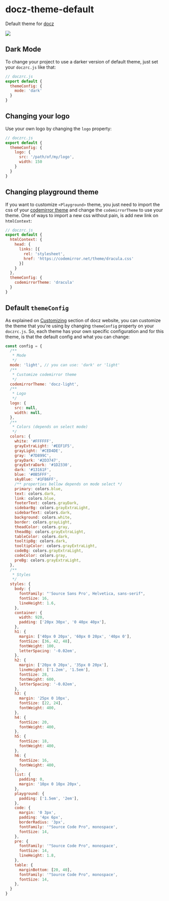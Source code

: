 # docz-theme-default

Default theme for [docz](https://docz.site)

![](https://cdn-std.dprcdn.net/files/acc_649651/xZt5zr)

## Dark Mode

To change your project to use a darker version of default theme, just set your `doczrc.js` like that:

```js
// doczrc.js
export default {
  themeConfig: {
    mode: 'dark'
  }
}
```

## Changing your logo

Use your own logo by changing the `logo` property:

```js
// doczrc.js
export default {
  themeConfig: {
    logo: {
      src: '/path/of/my/logo',
      width: 150
    }
  }
}
```

## Changing playground theme

If you want to customize `<Playground>` theme, you just need to import the css of your [codemirror theme](https://codemirror.net/theme/) and change the `codemirrorTheme` to use your theme. One of ways to import a new css without pain, is add new link on `htmlContext`:

```js
// doczrc.js
export default {
  htmlContext: {
    head: {
      links: [{
        rel: 'stylesheet',
        href: 'https://codemirror.net/theme/dracula.css'
      }]
    }
  },
  themeConfig: {
    codemirrorTheme: 'dracula'
  }
}
```

## Default `themeConfig`

As explained on [Customizing](https://www.docz.site/introduction/customizing) section of docz website, you can customize the theme that you're using by changing `themeConfig` property on your `doczrc.js`. So, each theme has your own specific configuration and for this theme, is that the default config and what you can change:

```js
const config = {
  /**
   * Mode
   */
  mode: 'light', // you can use: 'dark' or 'light'
  /**
   * Customize codemirror theme
   */
  codemirrorTheme: 'docz-light',
  /**
   * Logo
   */
  logo: {
    src: null,
    width: null,
  },
  /**
   * Colors (depends on select mode)
   */
  colors: {
    white: '#FFFFFF',
    grayExtraLight: '#EEF1F5',
    grayLight: '#CED4DE',
    gray: '#7D899C',
    grayDark: '#2D3747',
    grayExtraDark: '#1D2330',
    dark: '#13161F',
    blue: '#0B5FFF',
    skyBlue: '#1FB6FF',
    /** properties bellow depends on mode select */
    primary: colors.blue,
    text: colors.dark,
    link: colors.blue,
    footerText: colors.grayDark,
    sidebarBg: colors.grayExtraLight,
    sidebarText: colors.dark,
    background: colors.white,
    border: colors.grayLight,
    theadColor: colors.gray,
    theadBg: colors.grayExtraLight,
    tableColor: colors.dark,
    tooltipBg: colors.dark,
    tooltipColor: colors.grayExtraLight,
    codeBg: colors.grayExtraLight,
    codeColor: colors.gray,
    preBg: colors.grayExtraLight,
  },
  /**
   * Styles
   */
  styles: {
    body: {
      fontFamily: "'Source Sans Pro', Helvetica, sans-serif",
      fontSize: 16,
      lineHeight: 1.6,
    },
    container: {
      width: 920,
      padding: ['20px 30px', '0 40px 40px'],
    },
    h1: {
      margin: ['40px 0 20px', '60px 0 20px', '40px 0'],
      fontSize: [36, 42, 48],
      fontWeight: 100,
      letterSpacing: '-0.02em',
    },
    h2: {
      margin: ['20px 0 20px', '35px 0 20px'],
      lineHeight: ['1.2em', '1.5em'],
      fontSize: 28,
      fontWeight: 600,
      letterSpacing: '-0.02em',
    },
    h3: {
      margin: '25px 0 10px',
      fontSize: [22, 24],
      fontWeight: 400,
    },
    h4: {
      fontSize: 20,
      fontWeight: 400,
    },
    h5: {
      fontSize: 18,
      fontWeight: 400,
    },
    h6: {
      fontSize: 16,
      fontWeight: 400,
    },
    list: {
      padding: 0,
      margin: '10px 0 10px 20px',
    },
    playground: {
      padding: ['1.5em', '2em'],
    },
    code: {
      margin: '0 3px',
      padding: '4px 6px',
      borderRadius: '3px',
      fontFamily: '"Source Code Pro", monospace',
      fontSize: 14,
    },
    pre: {
      fontFamily: '"Source Code Pro", monospace',
      fontSize: 14,
      lineHeight: 1.8,
    },
    table: {
      marginBottom: [20, 40],
      fontFamily: '"Source Code Pro", monospace',
      fontSize: 14,
    },
  }
}
```
